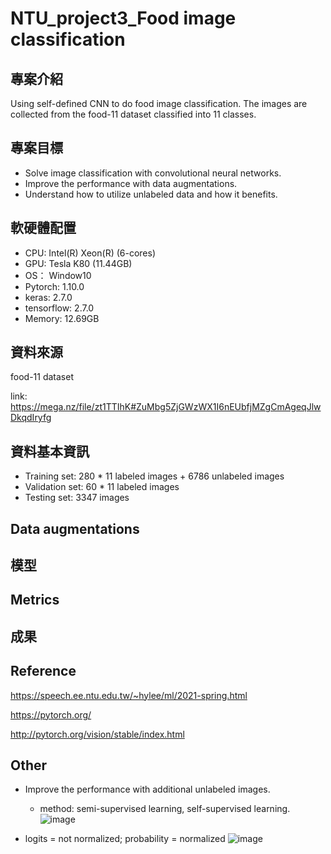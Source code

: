 # NTU_project3_Food image classification

## 專案介紹
Using self-defined CNN to do food image classification. The images are collected from the food-11 dataset classified into 11 classes.

## 專案目標
* Solve image classification with convolutional neural networks.
* Improve the performance with data augmentations.
* Understand how to utilize unlabeled data and how it benefits.
## 軟硬體配置
* CPU: Intel(R) Xeon(R) (6-cores)
* GPU: Tesla K80 (11.44GB)
* OS： Window10
* Pytorch: 1.10.0
* keras: 2.7.0
* tensorflow: 2.7.0
* Memory: 12.69GB
## 資料來源
food-11 dataset

link: https://mega.nz/file/zt1TTIhK#ZuMbg5ZjGWzWX1I6nEUbfjMZgCmAgeqJlwDkqdIryfg
## 資料基本資訊
* Training set: 280 * 11 labeled images + 6786 unlabeled images
* Validation set: 60 * 11 labeled images
* Testing set: 3347 images

## Data augmentations


## 模型

## Metrics

## 成果

## Reference
https://speech.ee.ntu.edu.tw/~hylee/ml/2021-spring.html

https://pytorch.org/

http://pytorch.org/vision/stable/index.html

## Other 
* Improve the performance with additional unlabeled images. 
  * method: semi-supervised learning, self-supervised learning.
![image](https://user-images.githubusercontent.com/77257138/149956555-31a16df8-a4fb-45b9-9a63-4403f827570a.png)

* logits = not normalized; probability = normalized
![image](https://user-images.githubusercontent.com/77257138/149957107-3734efc9-1314-48bd-bea6-2c70359c142a.png)

